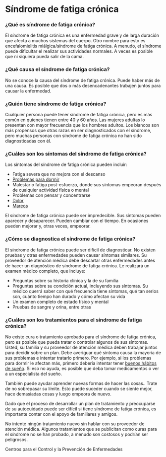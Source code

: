 Síndrome de fatiga crónica
==========================


### ¿Qué es síndrome de fatiga crónica?


El síndrome de fatiga crónica es una enfermedad grave y de larga duración que afecta a muchos sistemas del cuerpo. Otro nombre para esto es encefalomielitis miálgica/síndrome de fatiga crónica. A menudo, el síndrome puede dificultar el realizar sus actividades normales. A veces es posible que ni siquiera pueda salir de la cama.


### ¿Qué causa el síndrome de fatiga crónica?


No se conoce la causa del síndrome de fatiga crónica. Puede haber más de una causa. Es posible que dos o más desencadenantes trabajen juntos para causar la enfermedad.


### ¿Quién tiene síndrome de fatiga crónica?


Cualquier persona puede tener síndrome de fatiga crónica, pero es más común en quienes tienen entre 40 y 60 años. Las mujeres adultas lo presentan con mayor frecuencia que los hombres adultos. Los blancos son más propensos que otras razas en ser diagnosticados con el síndrome, pero muchas personas con síndrome de fatiga crónica no han sido diagnosticadas con él.


### ¿Cuáles son los síntomas del síndrome de fatiga crónica?


Los síntomas del síndrome de fatiga crónica pueden incluir:


* Fatiga severa que no mejora con el descanso
* [Problemas para dormir](https://medlineplus.gov/spanish/sleepdisorders.html)
* Malestar o fatiga post-esfuerzo, donde sus síntomas empeoran después de cualquier actividad física o mental
* Problemas con pensar y concentrarse
* [Dolor](https://medlineplus.gov/spanish/chronicpain.html)
* [Mareos](https://medlineplus.gov/spanish/dizzinessandvertigo.html)


El síndrome de fatiga crónica puede ser impredecible. Sus síntomas pueden aparecer y desaparecer. Pueden cambiar con el tiempo. En ocasiones pueden mejorar y, otras veces, empeorar.


### ¿Cómo se diagnostica el síndrome de fatiga crónica?


El síndrome de fatiga crónica puede ser difícil de diagnosticar. No existen pruebas y otras enfermedades pueden causar síntomas similares. Su proveedor de atención médica debe descartar otras enfermedades antes de hacer un diagnóstico de síndrome de fatiga crónica. Le realizará un examen médico completo, que incluye:


* Preguntas sobre su historia clínica y la de su familia
* Preguntas sobre su condición actual, incluyendo sus síntomas. Su médico querrá saber con qué frecuencia tiene síntomas, qué tan serios son, cuánto tiempo han durado y cómo afectan su vida
* Un examen completo de estado físico y mental
* Pruebas de sangre y orina, entre otras


### ¿Cuáles son los tratamientos para el síndrome de fatiga crónica?


No existe cura o tratamiento aprobado para el síndrome de fatiga crónica, pero es posible que pueda tratar o controlar algunos de sus síntomas. Usted, su familia y su proveedor de atención médica deben trabajar juntos para decidir sobre un plan. Debe averiguar qué síntoma causa la mayoría de sus problemas e intentar tratarlo primero. Por ejemplo, si los problemas para dormir le afectan más, primero debería intentar tener [buenos hábitos de sueño](https://medlineplus.gov/spanish/healthysleep.html). Si eso no ayuda, es posible que deba tomar medicamentos o ver a un especialista del sueño.


También puede ayudar aprender nuevas formas de hacer las cosas.. Trate de no sobrepasar su límite. Esto puede suceder cuando se siente mejor, hace demasiadas cosas y luego empeora de nuevo.


Dado que el proceso de desarrollar un plan de tratamiento y preocuparse de su autocuidado puede ser difícil si tiene síndrome de fatiga crónica, es importante contar con el apoyo de familiares y amigos.


No intente ningún tratamiento nuevo sin hablar con su proveedor de atención médica. Algunos tratamientos que se publicitan como curas para el síndrome no se han probado, a menudo son costosos y podrían ser peligrosos.


Centros para el Control y la Prevención de Enfermedades

